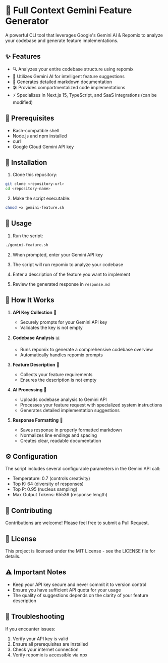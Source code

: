 # 🚀 Full Context Gemini Feature Generator

A powerful CLI tool that leverages Google's Gemini AI & Repomix to analyze your codebase and generate feature implementations.

## ✨ Features

- 🔍 Analyzes your entire codebase structure using repomix
- 🤖 Utilizes Gemini AI for intelligent feature suggestions
- 📝 Generates detailed markdown documentation
- 🛠️ Provides compartmentalized code implementations
- ⚡ Specializes in Next.js 15, TypeScript, and SaaS integrations (can be modified)

## 🔧 Prerequisites

- Bash-compatible shell
- Node.js and npm installed
- curl
- Google Cloud Gemini API key

## 🚀 Installation

1. Clone this repository:
```bash
git clone <repository-url>
cd <repository-name>
```

2. Make the script executable:
```bash
chmod +x gemini-feature.sh
```

## 📖 Usage

1. Run the script:
```bash
./gemini-feature.sh
```

2. When prompted, enter your Gemini API key

3. The script will run repomix to analyze your codebase

4. Enter a description of the feature you want to implement

5. Review the generated response in `response.md`

## 🔄 How It Works

1. **API Key Collection** 🔑
   - Securely prompts for your Gemini API key
   - Validates the key is not empty

2. **Codebase Analysis** 📊
   - Runs repomix to generate a comprehensive codebase overview
   - Automatically handles repomix prompts

3. **Feature Description** 💭
   - Collects your feature requirements
   - Ensures the description is not empty

4. **AI Processing** 🧠
   - Uploads codebase analysis to Gemini API
   - Processes your feature request with specialized system instructions
   - Generates detailed implementation suggestions

5. **Response Formatting** 📝
   - Saves response in properly formatted markdown
   - Normalizes line endings and spacing
   - Creates clear, readable documentation

## ⚙️ Configuration

The script includes several configurable parameters in the Gemini API call:

- Temperature: 0.7 (controls creativity)
- Top K: 64 (diversity of responses)
- Top P: 0.95 (nucleus sampling)
- Max Output Tokens: 65536 (response length)

## 🤝 Contributing

Contributions are welcome! Please feel free to submit a Pull Request.

## 📄 License

This project is licensed under the MIT License - see the LICENSE file for details.

## ⚠️ Important Notes

- Keep your API key secure and never commit it to version control
- Ensure you have sufficient API quota for your usage
- The quality of suggestions depends on the clarity of your feature description

## 🐛 Troubleshooting

If you encounter issues:

1. Verify your API key is valid
2. Ensure all prerequisites are installed
3. Check your internet connection
4. Verify repomix is accessible via npx
